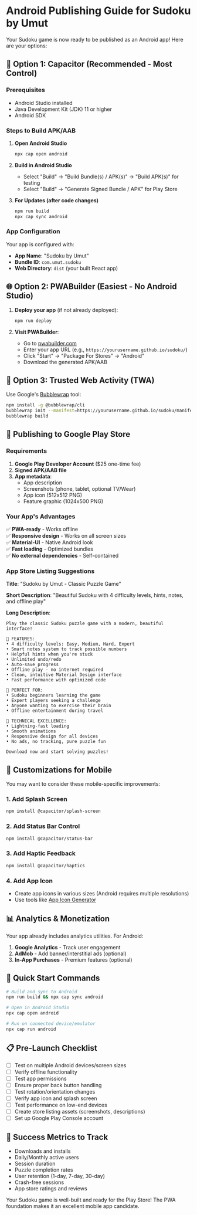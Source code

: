 # Android Publishing Guide for Sudoku by Umut

Your Sudoku game is now ready to be published as an Android app! Here are your options:

## 🚀 Option 1: Capacitor (Recommended - Most Control)

### Prerequisites
- Android Studio installed
- Java Development Kit (JDK) 11 or higher
- Android SDK

### Steps to Build APK/AAB

1. **Open Android Studio**
   ```bash
   npx cap open android
   ```

2. **Build in Android Studio**
   - Select "Build" → "Build Bundle(s) / APK(s)" → "Build APK(s)" for testing
   - Select "Build" → "Generate Signed Bundle / APK" for Play Store

3. **For Updates (after code changes)**
   ```bash
   npm run build
   npx cap sync android
   ```

### App Configuration
Your app is configured with:
- **App Name**: "Sudoku by Umut"
- **Bundle ID**: `com.umut.sudoku`
- **Web Directory**: `dist` (your built React app)

## 🌐 Option 2: PWABuilder (Easiest - No Android Studio)

1. **Deploy your app** (if not already deployed):
   ```bash
   npm run deploy
   ```

2. **Visit PWABuilder**:
   - Go to [pwabuilder.com](https://www.pwabuilder.com/)
   - Enter your app URL (e.g., `https://yourusername.github.io/sudoku/`)
   - Click "Start" → "Package For Stores" → "Android"
   - Download the generated APK/AAB

## 📱 Option 3: Trusted Web Activity (TWA)

Use Google's [Bubblewrap](https://github.com/GoogleChromeLabs/bubblewrap) tool:

```bash
npm install -g @bubblewrap/cli
bubblewrap init --manifest=https://yourusername.github.io/sudoku/manifest.webmanifest
bubblewrap build
```

## 🏪 Publishing to Google Play Store

### Requirements
1. **Google Play Developer Account** ($25 one-time fee)
2. **Signed APK/AAB file**
3. **App metadata**:
   - App description
   - Screenshots (phone, tablet, optional TV/Wear)
   - App icon (512x512 PNG)
   - Feature graphic (1024x500 PNG)

### Your App's Advantages
✅ **PWA-ready** - Works offline  
✅ **Responsive design** - Works on all screen sizes  
✅ **Material-UI** - Native Android look  
✅ **Fast loading** - Optimized bundles  
✅ **No external dependencies** - Self-contained  

### App Store Listing Suggestions

**Title**: "Sudoku by Umut - Classic Puzzle Game"

**Short Description**: 
"Beautiful Sudoku with 4 difficulty levels, hints, notes, and offline play"

**Long Description**:
```
Play the classic Sudoku puzzle game with a modern, beautiful interface!

🧩 FEATURES:
• 4 difficulty levels: Easy, Medium, Hard, Expert
• Smart notes system to track possible numbers
• Helpful hints when you're stuck
• Unlimited undo/redo
• Auto-save progress
• Offline play - no internet required
• Clean, intuitive Material Design interface
• Fast performance with optimized code

🎯 PERFECT FOR:
• Sudoku beginners learning the game
• Expert players seeking a challenge
• Anyone wanting to exercise their brain
• Offline entertainment during travel

🚀 TECHNICAL EXCELLENCE:
• Lightning-fast loading
• Smooth animations
• Responsive design for all devices
• No ads, no tracking, pure puzzle fun

Download now and start solving puzzles!
```

## 🔧 Customizations for Mobile

You may want to consider these mobile-specific improvements:

### 1. Add Splash Screen
```bash
npm install @capacitor/splash-screen
```

### 2. Add Status Bar Control
```bash
npm install @capacitor/status-bar
```

### 3. Add Haptic Feedback
```bash
npm install @capacitor/haptics
```

### 4. Add App Icon
- Create app icons in various sizes (Android requires multiple resolutions)
- Use tools like [App Icon Generator](https://appicon.co/)

## 📊 Analytics & Monetization

Your app already includes analytics utilities. For Android:

1. **Google Analytics** - Track user engagement
2. **AdMob** - Add banner/interstitial ads (optional)
3. **In-App Purchases** - Premium features (optional)

## 🚀 Quick Start Commands

```bash
# Build and sync to Android
npm run build && npx cap sync android

# Open in Android Studio
npx cap open android

# Run on connected device/emulator
npx cap run android
```

## 📋 Pre-Launch Checklist

- [ ] Test on multiple Android devices/screen sizes
- [ ] Verify offline functionality
- [ ] Test app permissions
- [ ] Ensure proper back button handling
- [ ] Test rotation/orientation changes
- [ ] Verify app icon and splash screen
- [ ] Test performance on low-end devices
- [ ] Create store listing assets (screenshots, descriptions)
- [ ] Set up Google Play Console account

## 🎉 Success Metrics to Track

- Downloads and installs
- Daily/Monthly active users
- Session duration
- Puzzle completion rates
- User retention (1-day, 7-day, 30-day)
- Crash-free sessions
- App store ratings and reviews

Your Sudoku game is well-built and ready for the Play Store! The PWA foundation makes it an excellent mobile app candidate.


